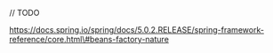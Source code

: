 // TODO

https://docs.spring.io/spring/docs/5.0.2.RELEASE/spring-framework-reference/core.html\#beans-factory-nature

